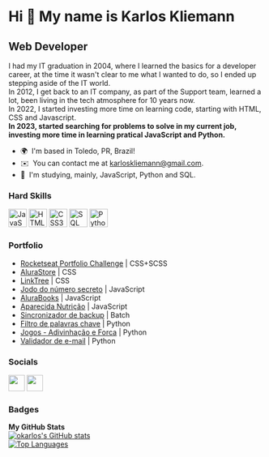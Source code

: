 Hi 👋 My name is Karlos Kliemann
================================

Web Developer
---------------------

I had my IT graduation in 2004, where I learned the basics for a developer career, at the time it wasn't clear to me what I wanted to do, so I ended up stepping aside of the IT world.<br>
In 2012, I get back to an IT company, as part of the Support team, learned a lot, been living in the tech atmosphere for 10 years now. <br>
In 2022, I started investing more time on learning code, starting with HTML, CSS and Javascript.<br>
**In 2023, started searching for problems to solve in my current job, investing more time in learning pratical JavaScript and Python.<br>**
*   🌍  I'm based in Toledo, PR, Brazil!
*   ✉️  You can contact me at [karloskliemann@gmail.com](mailto:karloskliemann@gmail.com).
*   🧠  I'm studying, mainly, JavaScript, Python and SQL.

### Hard Skills
<p align="left">
  <a href="https://developer.mozilla.org/en-US/docs/Web/JavaScript" target="_blank" rel="noreferrer"><img src="https://raw.githubusercontent.com/danielcranney/readme-generator/main/public/icons/skills/javascript-colored.svg" width="36" height="36" alt="JavaScript" /></a>
  <a href="https://developer.mozilla.org/en-US/docs/Glossary/HTML5" target="_blank" rel="noreferrer"><img src="https://raw.githubusercontent.com/danielcranney/readme-generator/main/public/icons/skills/html5-colored.svg" width="36" height="36" alt="HTML5" /></a>
  <a href="https://www.w3.org/TR/CSS/#css" target="_blank" rel="noreferrer"><img src="https://raw.githubusercontent.com/danielcranney/readme-generator/main/public/icons/skills/css3-colored.svg" width="36" height="36" alt="CSS3" /></a>
  <a href="https://www.figma.com/" target="_blank" rel="noreferrer"><img src="https://symbols.getvecta.com/stencil_28/61_sql-database-generic.90b41636a8.svg" width="36" height="36" alt="SQL" /></a>
  <a href="https://www.python.org" target="_blank"><img src="https://upload.wikimedia.org/wikipedia/commons/thumb/c/c3/Python-logo-notext.svg/115px-Python-logo-notext.svg.png?20220821155029" width="36" height="36" alt="Python logo" /></a>
</p>

### Portfolio
* [Rocketseat Portfolio Challenge](https://github.com/okarlos/rocketseat-desafio-porfolio) | CSS+SCSS
* [AluraStore](https://github.com/okarlos/alura-store) | CSS
* [LinkTree](https://github.com/okarlos/linktree) | CSS
* [Jodo do número secreto](https://github.com/okarlos/curso-js-n-secreto) | JavaScript
* [AluraBooks](https://github.com/okarlos/AluraBooks) | JavaScript
* [Aparecida Nutrição](https://github.com/okarlos/aparecida-nutricao) | JavaScript
* [Sincronizador de backup](https://github.com/okarlos/sync-backup-por-cliente) | Batch
* [Filtro de palavras chave](https://github.com/okarlos/filtra_backup) | Python
* [Jogos - Adivinhação e Forca](https://github.com/okarlos/adivinha-py) | Python
* [Validador de e-mail](https://github.com/okarlos/valida-email-mailgun) | Python

### Socials
<p align="left">
  <a href="https://www.github.com/okarlos" target="_blank" rel="noreferrer"><img src="https://raw.githubusercontent.com/danielcranney/readme-generator/main/public/icons/socials/github-dark.svg" width="32" height="32" /></a>
  <a href="https://www.linkedin.com/in/okarlos" target="_blank" rel="noreferrer"><img src="https://raw.githubusercontent.com/danielcranney/readme-generator/main/public/icons/socials/linkedin.svg" width="32" height="32" /></a>
</p>

### Badges
<b>My GitHub Stats</b><br>
<a href="http://www.github.com/okarlos">
  <img src="https://github-readme-stats.vercel.app/api?username=okarlos&show_icons=true&hide=&count_private=true&title_color=0891b2&text_color=ffffff&icon_color=0891b2&bg_color=1c1917&hide_border=true&show_icons=true" alt="okarlos's GitHub stats" /></a>
  <br><a href="https://github.com/okarlos" align="left"><img src="https://github-readme-stats.vercel.app/api/top-langs/?username=okarlos&langs_count=10&title_color=0891b2&text_color=ffffff&icon_color=0891b2&bg_color=1c1917&hide_border=true&locale=en&custom_title=Top%20%Languages" alt="Top Languages" /></a>
